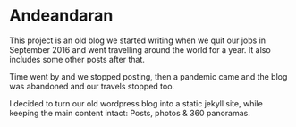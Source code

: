 # Andeandaran

This project is an old blog we started writing when we quit our jobs in September 2016 and went travelling around the world for a year. It also includes some other posts after that.

Time went by and we stopped posting, then a pandemic came and the blog was abandoned and our travels stopped too.

I decided to turn our old wordpress blog into a static jekyll site, while keeping the main content intact: Posts, photos & 360 panoramas.
